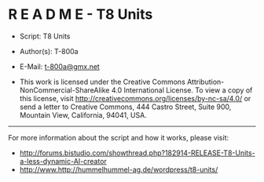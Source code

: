 # R E A D M E - T8 Units

- Script: T8 Units
- Author(s): T-800a
- E-Mail: t-800a@gmx.net

- This work is licensed under the Creative Commons Attribution-NonCommercial-ShareAlike 4.0 International License.
To view a copy of this license, visit http://creativecommons.org/licenses/by-nc-sa/4.0/ or send a letter to
Creative Commons, 444 Castro Street, Suite 900, Mountain View, California, 94041, USA.


___


For more information about the script and how it works, please visit:

- http://forums.bistudio.com/showthread.php?182914-RELEASE-T8-Units-a-less-dynamic-AI-creator
- http://www.http://hummelhummel-ag.de/wordpress/t8-units/
